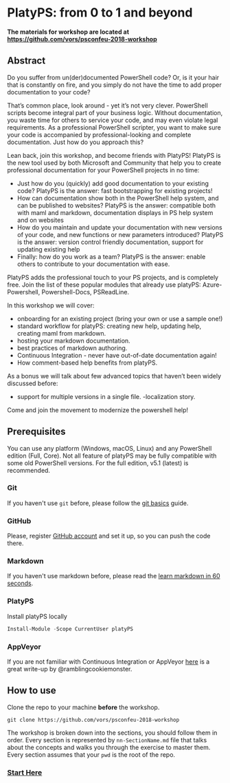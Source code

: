 # PlatyPS: from 0 to 1 and beyond

**The materials for workshop are located at https://github.com/vors/psconfeu-2018-workshop** 

## Abstract

Do you suffer from un(der)documented PowerShell code? Or, is it your hair that is constantly on fire, and you simply do not have the time to add proper documentation to your code?
 
That’s common place, look around - yet it’s not very clever. PowerShell scripts become integral part of your business logic. Without documentation, you waste time for others to service your code, and may even violate legal requirements. As a professional PowerShell scripter, you want to make sure your code is accompanied by professional-looking and complete documentation. Just how do you approach this?
 
Lean back, join this workshop, and become friends with PlatyPS! PlatyPS is the new tool used by both Microsoft and Community that help you to create professional documentation for your PowerShell projects in no time:
 
- Just how do you (quickly) add good documentation to your existing code? PlatyPS is the answer: fast bootstrapping for existing projects!
- How can documentation show both in the PowerShell help system, and can be published to websites? PlatyPS is the answer: compatible both with maml and markdown, documentation displays in PS help system and on websites
- How do you maintain and update your documentation with new versions of your code, and new functions or new parameters introduced? PlatyPS is the answer: version control friendly documentation, support for updating existing help
- Finally: how do you work as a team? PlatyPS is the answer: enable others to contribute to your documentation with ease.
 
PlatyPS adds the professional touch to your PS projects, and is completely free. Join the list of these popular modules that already use platyPS: Azure-Powershell, Powershell-Docs, PSReadLine.

In this workshop we will cover:

- onboarding for an existing project (bring your own or use a sample one!)
- standard workflow for platyPS: creating new help, updating help, creating maml from markdown.
- hosting your markdown documentation.
- best practices of markdown authoring.
- Continuous Integration - never have out-of-date documentation again! 
- How comment-based help benefits from platyPS.

As a bonus we will talk about few advanced topics that haven’t been widely discussed before:

- support for multiple versions in a single file.
-localization story.

Come and join the movement to modernize the powershell help!

## Prerequisites

You can use any platform (Windows, macOS, Linux) and any PowerShell edition (Full, Core).
Not all feature of platyPS may be fully compatible with some old PowerShell versions.
For the full edition, v5.1 (latest) is recommended.

### Git

If you haven't use `git` before, please follow the [git basics](https://github.com/PowerShell/PowerShell/blob/48be62537933cf3ca3c9866f3acfa931acac2587/docs/git/basics.md) guide.

### GitHub

Please, register [GitHub account]( https://github.com/join) and set it up,
so you can push the code there.

### Markdown

If you haven't use markdown before, please read the [learn markdown in 60 seconds](http://commonmark.org/help/).


### PlatyPS

Install platyPS locally

```powershell
Install-Module -Scope CurrentUser platyPS
```

### AppVeyor

If you are not familiar with Continuous Integration or AppVeyor [here](http://ramblingcookiemonster.github.io/GitHub-Pester-AppVeyor/) is a great write-up by @ramblingcookiemonster.

## How to use

Clone the repo to your machine **before** the workshop.

```
git clone https://github.com/vors/psconfeu-2018-workshop
```

The workshop is broken down into the sections, you should follow them in order.
Every section is represented by `nn-SectionName.md` file that talks about the concepts and
walks you through the exercise to master them.
Every section assumes that your `pwd` is the root of the repo.

### [Start Here](https://github.com/vors/psconfeu-2018-workshop/blob/master/01-Bootstrap.md)
